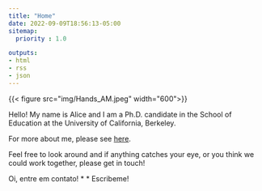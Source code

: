 ```yaml
---
title: "Home"
date: 2022-09-09T18:56:13-05:00
sitemap:
  priority : 1.0

outputs:
- html
- rss
- json
---
```


{{< figure src="img/Hands_AM.jpeg" width="600">}}

Hello! My name is Alice and I am a Ph.D. candidate in the School of Education at the University of California, Berkeley.

For more about me, please see [here](/biography).

Feel free to look around and if anything catches your eye, or you think we could work together, please get in touch! 

Oi, entre em contato! * *  Escribeme!
